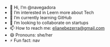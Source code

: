 - 👋 Hi, I’m @navegadora
- 👀 I’m interested in Leern more about Tech
- 🌱 I’m currently learning GitHub
- 💞️ I’m looking to collaborate on startups
- 📫 How to reach me: elianebezerra@gmail.com
- 😄 Pronouns: she/her
- ⚡ Fun fact: nav

<!---
navegadora/navegadora is a ✨ special ✨ repository because its `README.md` (this file) appears on your GitHub profile.
You can click the Preview link to take a look at your changes.
--->
